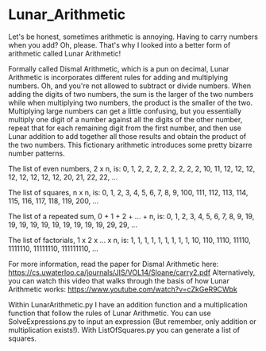 # Lunar_Arithmetic

Let's be honest, sometimes arithmetic is annoying. Having to carry numbers when you add? Oh, please. That's why I looked into a better form of arithmetic called Lunar Arithmetic!

Formally called Dismal Arithmetic, which is a pun on decimal, Lunar Arithmetic is incorporates different rules for adding and multiplying numbers. Oh, and you're not allowed to subtract or divide numbers. When adding the digits of two numbers, the sum is the larger of the two numbers while when multiplying two numbers, the product is the smaller of the two. Multiplying large numbers can get a little confusing, but you essentially multiply one digit of a number against all the digits of the other number, repeat that for each remaining digit from the first number, and then use Lunar addition to add together all those results and obtain the product of the two numbers. This fictionary arithmetic introduces some pretty bizarre number patterns.

The list of even numbers, 2 x n, is: 0, 1, 2, 2, 2, 2, 2, 2, 2, 2, 10, 11, 12, 12, 12, 12, 12, 12, 12, 12, 20, 21, 22, 22, ...

The list of squares, n x n, is: 0, 1, 2, 3, 4, 5, 6, 7, 8, 9, 100, 111, 112, 113, 114, 115, 116, 117, 118, 119, 200, ...

The list of a repeated sum, 0 + 1 + 2 + ... + n, is: 0, 1, 2, 3, 4, 5, 6, 7, 8, 9, 19, 19, 19, 19, 19, 19, 19, 19, 19, 19, 29, 29, ...

The list of factorials, 1 x 2 x ... x n, is: 1, 1, 1, 1, 1, 1, 1, 1, 1, 10, 110, 1110, 11110, 1111110, 11111110, 111111110, ...

For more information, read the paper for Dismal Arithmetic here: https://cs.uwaterloo.ca/journals/JIS/VOL14/Sloane/carry2.pdf
Alternatively, you can watch this video that walks through the basis of how Lunar Arithmetic works: https://www.youtube.com/watch?v=cZkGeR9CWbk

Within LunarArithmetic.py I have an addition function and a multiplication function that follow the rules of Lunar Arithmetic. You can use SolveExpressions.py to input an expression (But remember, only addition or multiplication exists!). With ListOfSquares.py you can generate a list of squares.
